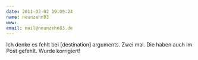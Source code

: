 ```yaml
---
date: 2011-02-02 19:09:24
name: neunzehn83
www: 
email: mail@neunzehn83.de
---
```


Ich denke es fehlt bei [destination] arguments. Zwei mal. Die haben auch im Post gefehlt. Wurde korrigiert!